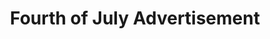 ---
layout: layouts/post.njk
tags:
- work
title: Fourth of July Advertisement
medium: Digital Advertisement
software: Photoshop and Illustrator
featured_image: "/img/instagrammockup.jpg"
description: I needed to create a digital design for social media (LinkedIn, Twitter, Instagram and Facebook) to thank DH Pace Customers for being supportive.
support_images:
---